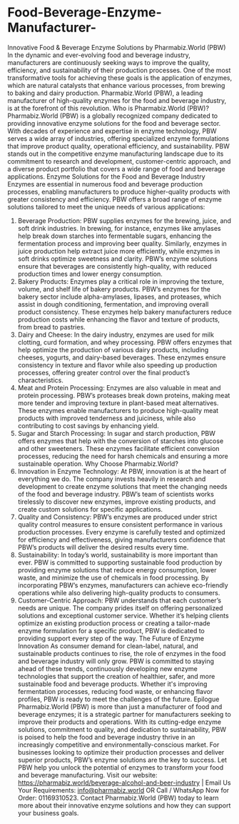 # Food-Beverage-Enzyme-Manufacturer-
Innovative Food & Beverage Enzyme Solutions by Pharmabiz.World (PBW)
In the dynamic and ever-evolving food and beverage industry, manufacturers are continuously seeking ways to improve the quality, efficiency, and sustainability of their production processes. One of the most transformative tools for achieving these goals is the application of enzymes, which are natural catalysts that enhance various processes, from brewing to baking and dairy production. Pharmabiz.World (PBW), a leading manufacturer of high-quality enzymes for the food and beverage industry, is at the forefront of this revolution.
 Who is Pharmabiz.World (PBW)?
Pharmabiz.World (PBW) is a globally recognized company dedicated to providing innovative enzyme solutions for the food and beverage sector. With decades of experience and expertise in enzyme technology, PBW serves a wide array of industries, offering specialized enzyme formulations that improve product quality, operational efficiency, and sustainability.
PBW stands out in the competitive enzyme manufacturing landscape due to its commitment to research and development, customer-centric approach, and a diverse product portfolio that covers a wide range of food and beverage applications.
 Enzyme Solutions for the Food and Beverage Industry
Enzymes are essential in numerous food and beverage production processes, enabling manufacturers to produce higher-quality products with greater consistency and efficiency. PBW offers a broad range of enzyme solutions tailored to meet the unique needs of various applications:
 1. Beverage Production:
PBW supplies enzymes for the brewing, juice, and soft drink industries. In brewing, for instance, enzymes like amylases help break down starches into fermentable sugars, enhancing the fermentation process and improving beer quality. Similarly, enzymes in juice production help extract juice more efficiently, while enzymes in soft drinks optimize sweetness and clarity. PBW’s enzyme solutions ensure that beverages are consistently high-quality, with reduced production times and lower energy consumption.
 2. Bakery Products:
Enzymes play a critical role in improving the texture, volume, and shelf life of bakery products. PBW’s enzymes for the bakery sector include alpha-amylases, lipases, and proteases, which assist in dough conditioning, fermentation, and improving overall product consistency. These enzymes help bakery manufacturers reduce production costs while enhancing the flavor and texture of products, from bread to pastries.
 3. Dairy and Cheese:
In the dairy industry, enzymes are used for milk clotting, curd formation, and whey processing. PBW offers enzymes that help optimize the production of various dairy products, including cheeses, yogurts, and dairy-based beverages. These enzymes ensure consistency in texture and flavor while also speeding up production processes, offering greater control over the final product’s characteristics.
 4. Meat and Protein Processing:
Enzymes are also valuable in meat and protein processing. PBW’s proteases break down proteins, making meat more tender and improving texture in plant-based meat alternatives. These enzymes enable manufacturers to produce high-quality meat products with improved tenderness and juiciness, while also contributing to cost savings by enhancing yield.
 5. Sugar and Starch Processing:
In sugar and starch production, PBW offers enzymes that help with the conversion of starches into glucose and other sweeteners. These enzymes facilitate efficient conversion processes, reducing the need for harsh chemicals and ensuring a more sustainable operation.
 Why Choose Pharmabiz.World?
1. Innovation in Enzyme Technology:
At PBW, innovation is at the heart of everything we do. The company invests heavily in research and development to create enzyme solutions that meet the changing needs of the food and beverage industry. PBW’s team of scientists works tirelessly to discover new enzymes, improve existing products, and create custom solutions for specific applications.
2. Quality and Consistency:
PBW’s enzymes are produced under strict quality control measures to ensure consistent performance in various production processes. Every enzyme is carefully tested and optimized for efficiency and effectiveness, giving manufacturers confidence that PBW’s products will deliver the desired results every time.
3. Sustainability:
In today’s world, sustainability is more important than ever. PBW is committed to supporting sustainable food production by providing enzyme solutions that reduce energy consumption, lower waste, and minimize the use of chemicals in food processing. By incorporating PBW’s enzymes, manufacturers can achieve eco-friendly operations while also delivering high-quality products to consumers.
4. Customer-Centric Approach:
PBW understands that each customer’s needs are unique. The company prides itself on offering personalized solutions and exceptional customer service. Whether it’s helping clients optimize an existing production process or creating a tailor-made enzyme formulation for a specific product, PBW is dedicated to providing support every step of the way.
 The Future of Enzyme Innovation
As consumer demand for clean-label, natural, and sustainable products continues to rise, the role of enzymes in the food and beverage industry will only grow. PBW is committed to staying ahead of these trends, continuously developing new enzyme technologies that support the creation of healthier, safer, and more sustainable food and beverage products. Whether it's improving fermentation processes, reducing food waste, or enhancing flavor profiles, PBW is ready to meet the challenges of the future.
Epilogue
Pharmabiz.World (PBW) is more than just a manufacturer of food and beverage enzymes; it is a strategic partner for manufacturers seeking to improve their products and operations. With its cutting-edge enzyme solutions, commitment to quality, and dedication to sustainability, PBW is poised to help the food and beverage industry thrive in an increasingly competitive and environmentally-conscious market.
For businesses looking to optimize their production processes and deliver superior products, PBW’s enzyme solutions are the key to success. Let PBW help you unlock the potential of enzymes to transform your food and beverage manufacturing.
Visit our website: https://pharmabiz.world/beverage-alcohol-and-beer-industry | Email Us Your Requirements: info@pharmabiz.world OR Call / WhatsApp Now for Order: 01169310523.
Contact Pharmabiz.World (PBW) today to learn more about their innovative enzyme solutions and how they can support your business goals. 
